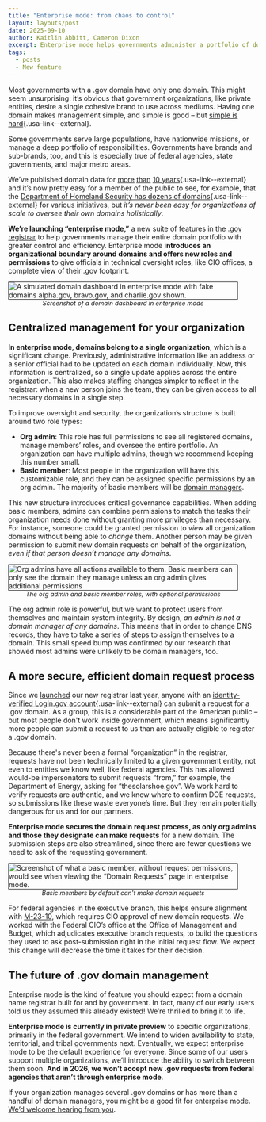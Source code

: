 ```yaml
---
title: "Enterprise mode: from chaos to control"
layout: layouts/post
date: 2025-09-10
author: Kaitlin Abbitt, Cameron Dixon
excerpt: Enterprise mode helps governments administer a portfolio of domains.
tags:
  - posts
  - New feature
---
```



Most governments with a .gov domain have only one domain. This might seem unsurprising: it’s obvious that government organizations, like private entities, desire a single cohesive brand to use across mediums. Having one domain makes management simple, and simple is good – but [simple is hard](https://www.rfc-editor.org/rfc/rfc1925.html#:~:text=It%20is%20more%20complicated%20than%20you%20think){.usa-link--external}.

Some governments serve large populations, have nationwide missions, or manage a deep portfolio of responsibilities. Governments have brands and sub-brands, too, and this is especially true of federal agencies, state governments, and major metro areas.

We’ve published domain data for [more](https://github.com/cisagov/dotgov-data/commits/main/current-full.csv) [than](https://github.com/cisagov/dotgov-data/commits/67f7f981e09d9518c653cb527607031d37ae0f66/dotgov-domains/current-full.csv) [10 years](https://github.com/GSA/data/commits/master/dotgov-domains?after=5f2cd6c2adbede6032fb46d19ec0437c0f5758e7+104){.usa-link--external} and it’s now pretty easy for a member of the public to see, for example, that the [Department of Homeland Security has dozens of domains](https://flatgithub.com/cisagov/dotgov-data/blob/main/current-full.csv?filename=current-full.csv&filters=Agency%3Ddepartment%2520of%2520homeland%2520security){.usa-link--external} for various initiatives, but *it’s never been easy for organizations of scale to oversee their own domains holistically*.

**We’re launching “enterprise mode,”** a new suite of features in the [.gov registrar](../2022-09-14-making-infrastructure-less-invisible/#building-a-new-place-to-get-gov-domains) to help governments manage their entire domain portfolio with greater control and efficiency. Enterprise mode **introduces an organizational boundary around domains and offers new roles and permissions** to give officials in technical oversight roles, like CIO offices, a complete view of their .gov footprint.


<figure style="margin-left:0px !important;">
<img alt="A simulated domain dashboard in enterprise mode with fake domains alpha.gov, bravo.gov, and charlie.gov shown." src="../../uploads/images/enterprise-mode-dashboard.png" title="Screenshot of a domain dashboard in enterprise mode" style="border: 1px solid;"/>
<figcaption style="font-style: italic; text-align:center; font-size:0.9em;">Screenshot of a domain dashboard in enterprise mode</figcaption>
</figure>

## Centralized management for your organization

**In enterprise mode, domains belong to a single organization**, which is a significant change. Previously, administrative information like an address or a senior official had to be updated on each domain individually. Now, this information is centralized, so a single update applies across the entire organization. This also makes staffing changes simpler to reflect in the registrar: when a new person joins the team, they can be given access to all necessary domains in a single step.

To improve oversight and security, the organization’s structure is built around two role types:

* **Org admin**: This role has full permissions to see all registered domains, manage members’ roles, and oversee the entire portfolio. An organization can have multiple admins, though we recommend keeping this number small.
* **Basic member**: Most people in the organization will have this customizable role, and they can be assigned specific permissions by an org admin. The majority of basic members will be [domain managers](../../help/domain-management/#add-a-domain-manager-to-your-gov-domain). 

This new structure introduces critical governance capabilities. When adding basic members, admins can combine permissions to match the tasks their organization needs done without granting more privileges than necessary. For instance, someone could be granted permission to *view* all organization domains without being able to *change* them. Another person may be given permission to submit new domain requests on behalf of the organization, *even if that person doesn’t manage any domains*. 

<figure style="margin-left:0px !important;">
<img alt="Org admins have all actions available to them. Basic members can only see the domain they manage unless an org admin gives additional permissions" src="../../uploads/images/enterprise-mode-admin-basic-comparison.png" title="Actions available to org admins and basic members" style="border: 1px solid;"/>
<figcaption style="font-style: italic; text-align:center; font-size:0.9em;">The org admin and basic member roles, with optional permissions</figcaption>
</figure>

The org admin role is powerful, but we want to protect users from themselves and maintain system integrity. By design, *an admin is not a domain manager of any domains*. This means that in order to change DNS records, they have to take a series of steps to assign themselves to a domain. This small speed bump was confirmed by our research that showed most admins were unlikely to be domain managers, too. 

## A more secure, efficient domain request process

Since we [launched](../2024-01-31-new-way-to-get-a-.gov/) our new registrar last year, anyone with an [identity-verified Login.gov account](https://www.login.gov/help/verify-your-identity/overview/){.usa-link--external} can submit a request for a .gov domain. As a group, this is a considerable part of the American public – but most people don't work inside government, which means significantly more people can submit a request to us than are actually eligible to register a .gov domain. 

Because there's never been a formal “organization” in the registrar, requests have not been technically limited to a given government entity, not even to entities we know well, like federal agencies. This has allowed would-be impersonators to submit requests “from,” for example, the Department of Energy, asking for “thesolarshoe.gov”. We work hard to verify requests are authentic, and we know where to confirm DOE requests, so submissions like these waste everyone’s time. But they remain potentially dangerous for us and for our partners. 

**Enterprise mode secures the domain request process, as only org admins and those they designate can make requests** for a new domain. The submission steps are also streamlined, since there are fewer questions we need to ask of the requesting government. 

<figure style="margin-left:0px !important;">
<img alt="Screenshot of what a basic member, without request permissions, would see when viewing the “Domain Requests” page in enterprise mode." src="../../uploads/images/enterprise-mode-basic-member-no-requests.png" title="Simulated domain request page for a basic member without request permissions" style="border: 1px solid;"/>
<figcaption style="font-style: italic; text-align:center; font-size:0.9em;">Basic members by default can't make domain requests
</figcaption>
</figure>

For federal agencies in the executive branch, this helps ensure alignment with [M-23-10](../../domains/executive-branch-guidance/), which requires CIO approval of new domain requests. We worked with the Federal CIO’s office at the Office of Management and Budget, which adjudicates executive branch requests, to build the questions they used to ask post-submission right in the initial request flow. We expect this change will decrease the time it takes for their decision.

## The future of .gov domain management
Enterprise mode is the kind of feature you should expect from a domain name registrar built for and by government. In fact, many of our early users told us they assumed this already existed! We’re thrilled to bring it to life.

**Enterprise mode is currently in private preview** to specific organizations, primarily in the federal government. We intend to widen availability to state, territorial, and tribal governments next. Eventually, we expect enterprise mode to be the default experience for everyone. Since some of our users support multiple organizations, we’ll introduce the ability to switch between them soon. **And in 2026, we won’t accept new .gov requests from federal agencies that aren’t through enterprise mode**.

If your organization manages several .gov domains or has more than a handful of domain managers, you might be a good fit for enterprise mode. [We’d welcome hearing from you](../../contact).
